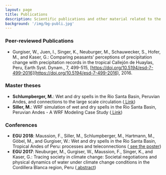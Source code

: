 ```yaml
---
layout: page
title: Publications
description: Scientific publications and other material related to the project
background: '/img/bg-publi.jpg'
---
```


### Peer-reviewed Publications

- Gurgiser, W., Juen, I., Singer, K., Neuburger, M., Schauwecker, S., Hofer, M., and Kaser, G.: Comparing peasants' perceptions of precipitation change with precipitation records in the tropical Callejón de Huaylas, Peru, Earth Syst. Dynam., 7, 499-515, [https://doi.org/10.5194/esd-7-499-2016](https://doi.org/10.5194/esd-7-499-2016), 2016.

### Master theses

- **Schlumpberger, M.**: Wet and dry spells in the Rio Santa Basin, Peruvian Andes, and connections to the large scale circulation ([<i class="fa fa-file-pdf-o" aria-hidden="true"></i> Link](http://diglib.uibk.ac.at/urn:nbn:at:at-ubi:1-6985))
- **Siller, M.**: WRF simulation of wet and dry spells in the Rio Santa Basin, Peruvian Andes - A WRF Modeling Case Study ([<i class="fa fa-file-pdf-o" aria-hidden="true"></i> Link](http://diglib.uibk.ac.at/urn:nbn:at:at-ubi:1-7816))

### Conferences

- **EGU 2018**: Maussion, F., Siller, M., Schlumpberger, M., Hartmann, M., Göbel, M.,  and Gurgiser, W.:
  Wet and dry spells in the Rio Santa Basin, Tropical Andes of Peru: processes and teleconnections
  ([<i class="fa fa-file-pdf-o" aria-hidden="true"></i> see the poster](https://fabienmaussion.info/2018/04/06/egu-2018/))
- **EGU 2017**: Neuburger, M., Gurgiser, W., Maussion, F., Singer, K., and Kaser, G.:
  Tracing society in climate change: Societal negotiations and physical dynamics of water
  under climate change conditions in the Cordillera Blanca region, Peru
  ([<i class="fa fa-file-pdf-o" aria-hidden="true"></i> abstract](https://meetingorganizer.copernicus.org/EGU2017/EGU2017-3910.pdf))
